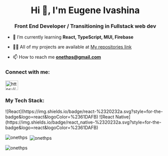 <h1 align="center">Hi 👋, I'm Eugene Ivashina</h1>
<h3 align="center">Front End Developer / Transitioning in Fullstack web dev</h3>



- 🌱 I’m currently learning **React, TypeScript, MUI, Firebase**

- 👨‍💻 All of my projects are available at [My repositories link](https://github.com/onethps?tab=repositories)

- 📫 How to reach me **onethps@gmail.com**

<h3 align="left">Connect with me:</h3>
<p align="left">
<a href="https://linkedin.com/in/https://www.linkedin.com/in/eugen-ivashina/" target="blank"><img align="center" src="https://raw.githubusercontent.com/rahuldkjain/github-profile-readme-generator/master/src/images/icons/Social/linked-in-alt.svg" alt="https://www.linkedin.com/in/eugen-ivashina/" height="30" width="40" /></a>
</p>

<h3 align="left">My Tech Stack:</h3>
![React](https://img.shields.io/badge/react-%2320232a.svg?style=for-the-badge&logo=react&logoColor=%2361DAFB)
![React Native](https://img.shields.io/badge/react_native-%2320232a.svg?style=for-the-badge&logo=react&logoColor=%2361DAFB)


<p><img align="left" src="https://github-readme-stats.vercel.app/api/top-langs?username=onethps&show_icons=true&locale=en&layout=compact" alt="onethps" /></p>

<p>&nbsp;<img align="center" src="https://github-readme-stats.vercel.app/api?username=onethps&show_icons=true&locale=en" alt="onethps" /></p>

<p><img align="center" src="https://github-readme-streak-stats.herokuapp.com/?user=onethps&" alt="onethps" /></p>
